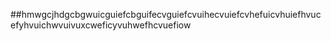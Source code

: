 ##hmwgcjhdgcbgwuicguiefcbguifecvguiefcvuihecvuiefcvhefuicvhuiefhvucefyhvuichwvuivuxcweficyvuhwefhcvuefiow

